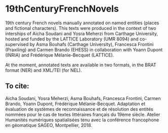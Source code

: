 # 19thCenturyFrenchNovels

19th century French novels manually annotated on named entities (places and fictional characters). This texts were produced in the context of two interships of Aicha Soudani and Yosra Meherzi from Carthage University, hosted and funded by the LATTICE Laboratory (UMR 8094) and co-supervised by Asma Bouhafs (Carthage University), Francesca Frontini (Praxiling) and Carmen Brando (EHESS) in collaboration with Yoann Dupont (INRIA) and Frédérique Mélanie-Becquet (LATTICE).

At the moment, annotated texts are available in two formats, in the BRAT format (NER) and XML/TEI (for NEL).

## To cite:

Aicha Soudani, Yosra Meherzi, Asma Bouhafs, Francesca Frontini, Carmen Brando, Yoann Dupont, Frédérique Mélanie-Becquet. Adaptation et évaluation de systèmes de reconnaissance et de résolution des entités nommées pour le cas de textes littéraires français du 19ème siècle. Atelier Humanités numériques spatialisées tenu avec la conférence francophone en géomatique SAGEO, Montpellier, 2018.
